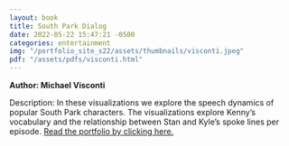 ```yaml
---
layout: book
title: South Park Dialog
date: 2022-05-22 15:47:21 -0500
categories: entertainment
img: "/portfolio_site_s22/assets/thumbnails/visconti.jpeg"
pdf: "/assets/pdfs/visconti.html"
---
```


<b>Author: Michael Visconti</b>

Description: In these visualizations we explore the speech dynamics of popular
South Park characters. The visualizations explore Kenny’s vocabulary and the
relationship between Stan and Kyle’s spoke lines per episode.
<a href="{{ page.pdf | relative_url }}">Read the portfolio by clicking here.</a>

[jekyll-docs]: https://jekyllrb.com/docs/home
[jekyll-gh]:   https://github.com/jekyll/jekyll
[jekyll-talk]: https://talk.jekyllrb.com/

